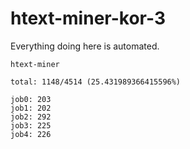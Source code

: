 # htext-miner-kor-3

Everything doing here is automated.

```
htext-miner

total: 1148/4514 (25.431989366415596%)

job0: 203
job1: 202
job2: 292
job3: 225
job4: 226
```